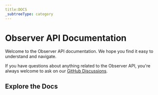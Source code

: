 ```yaml
---
title:DOCS
_subtreeType: category
---
```

# Observer API Documentation

Welcome to the Observer API documentation. We hope you find it easy to understand and navigate.

If you have questions about anything related to the Observer API, you're always welcome to ask on our [GitHub Discussions](https://github.com/webqit/observer/discussions).

## Explore the Docs
